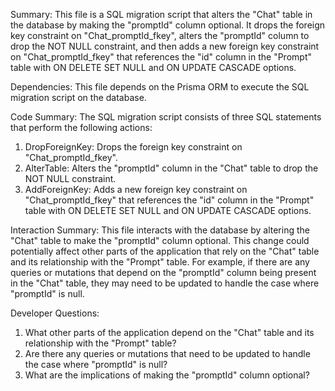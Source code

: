 Summary:
This file is a SQL migration script that alters the "Chat" table in the database by making the "promptId" column optional. It drops the foreign key constraint on "Chat_promptId_fkey", alters the "promptId" column to drop the NOT NULL constraint, and then adds a new foreign key constraint on "Chat_promptId_fkey" that references the "id" column in the "Prompt" table with ON DELETE SET NULL and ON UPDATE CASCADE options.

Dependencies:
This file depends on the Prisma ORM to execute the SQL migration script on the database.

Code Summary:
The SQL migration script consists of three SQL statements that perform the following actions:
1. DropForeignKey: Drops the foreign key constraint on "Chat_promptId_fkey".
2. AlterTable: Alters the "promptId" column in the "Chat" table to drop the NOT NULL constraint.
3. AddForeignKey: Adds a new foreign key constraint on "Chat_promptId_fkey" that references the "id" column in the "Prompt" table with ON DELETE SET NULL and ON UPDATE CASCADE options.

Interaction Summary:
This file interacts with the database by altering the "Chat" table to make the "promptId" column optional. This change could potentially affect other parts of the application that rely on the "Chat" table and its relationship with the "Prompt" table. For example, if there are any queries or mutations that depend on the "promptId" column being present in the "Chat" table, they may need to be updated to handle the case where "promptId" is null.

Developer Questions:
1. What other parts of the application depend on the "Chat" table and its relationship with the "Prompt" table?
2. Are there any queries or mutations that need to be updated to handle the case where "promptId" is null?
3. What are the implications of making the "promptId" column optional?